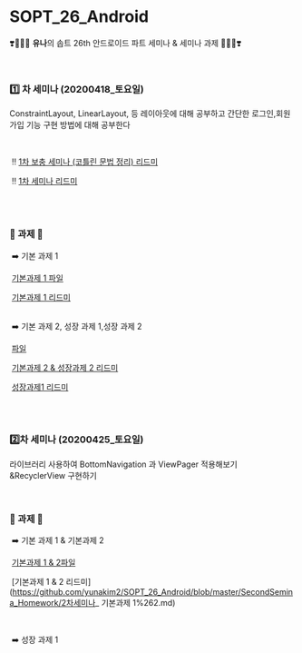 # SOPT_26_Android

❣️👩🏻‍🦰 **유나**의 솝트 26th 안드로이드 파트 세미나 & 세미나 과제 👨🏻‍🦰❣️

<br>

### 1️⃣ 차 세미나 (20200418_토요일) 

ConstraintLayout, LinearLayout, 등 레이아웃에 대해 공부하고 간단한 로그인,회원가입 기능 구현 방법에 대해 공부한다

<br>

​	‼️ [1차 보충 세미나 (코틀린 문법 정리) 리드미](https://github.com/yunakim2/SOPT_26_Android/blob/master/HelloSopt/1%EC%B0%A8%20%EB%B3%B4%EC%B6%A9%20%EC%84%B8%EB%AF%B8%EB%82%98%20-%20%EC%BD%94%ED%8B%80%EB%A6%B0.md)

​	‼️ [1차 세미나 리드미](https://github.com/yunakim2/SOPT_26_Android/blob/master/FirstSemina/1%EC%B0%A8%20%EC%84%B8%EB%AF%B8%EB%82%98.md)


<br>
<br>

### 📝 과제 📝

​	➡️ 기본 과제 1 

​	[기본과제 1 파일](https://github.com/yunakim2/SOPT_26_Android/tree/master/FirstSemina_%20Homework/1_semina_assignment)

​	[기본과제 1 리드미](https://github.com/yunakim2/SOPT_26_Android/blob/master/FirstSemina_%20Homework/1%EC%B0%A8%20%EC%84%B8%EB%AF%B8%EB%82%98%20_%20%EA%B8%B0%EB%B3%B8%EA%B3%BC%EC%A0%9C%201.md)

<br>
​	➡️ 기본 과제 2, 성장 과제 1,성장 과제 2

​	[파일](https://github.com/yunakim2/SOPT_26_Android/tree/master/FirstSemina_%20Homework/sopt_semina_assignment)

​	[기본과제 2 & 성장과제 2 리드미](https://github.com/yunakim2/SOPT_26_Android/blob/master/FirstSemina_%20Homework/1%EC%B0%A8%20%EC%84%B8%EB%AF%B8%EB%82%98%20_%20%EA%B8%B0%EB%B3%B8%EA%B3%BC%EC%A0%9C2%26%EC%84%B1%EC%9E%A5%EA%B3%BC%EC%A0%9C2.md)

​	[성장과제1 리드미](https://github.com/yunakim2/SOPT_26_Android/blob/master/FirstSemina_%20Homework/1%EC%B0%A8%EC%84%B8%EB%AF%B8%EB%82%98_%EC%84%B1%EC%9E%A5%EA%B3%BC%EC%A0%9C1.md)


<br>
<br>

###  2️⃣차 세미나 (20200425_토요일) 

라이브러리 사용하여 BottomNavigation 과 ViewPager 적용해보기 &RecyclerView 구현하기

<br>


### 📝 과제 📝

​	➡️ 기본 과제 1 & 기본과제 2

​	[기본과제 1 & 2파일](https://github.com/yunakim2/SOPT_26_Android/tree/master/SecondSemina_Homework/2_semina_assignment2)

​	[기본과제 1 & 2 리드미](https://github.com/yunakim2/SOPT_26_Android/blob/master/SecondSemina_Homework/2차세미나_ 기본과제 1%262.md)

<br>

​	➡️ 성장 과제 1



